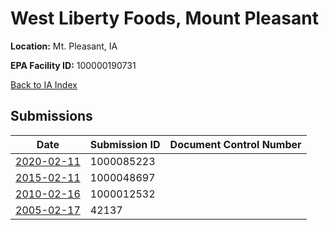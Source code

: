 # West Liberty Foods, Mount Pleasant 

**Location:** Mt. Pleasant, IA

**EPA Facility ID:** 100000190731

[Back to IA Index](../../index.md)

## Submissions

| Date | Submission ID | Document Control Number |
|------|--------------|-------------------------|
| [2020-02-11](submissions/1000085223.md) | 1000085223 |  |
| [2015-02-11](submissions/1000048697.md) | 1000048697 |  |
| [2010-02-16](submissions/1000012532.md) | 1000012532 |  |
| [2005-02-17](submissions/42137.md) | 42137 |  |
